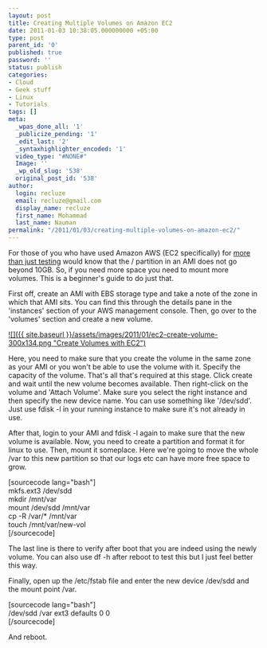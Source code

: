 ```yaml
---
layout: post
title: Creating Multiple Volumes on Amazon EC2
date: 2011-01-03 10:38:05.000000000 +05:00
type: post
parent_id: '0'
published: true
password: ''
status: publish
categories:
- Cloud
- Geek stuff
- Linux
- Tutorials
tags: []
meta:
  _wpas_done_all: '1'
  _publicize_pending: '1'
  _edit_last: '2'
  _syntaxhighlighter_encoded: '1'
  video_type: "#NONE#"
  Image: ''
  _wp_old_slug: '538'
  original_post_id: '538'
author:
  login: recluze
  email: recluze@gmail.com
  display_name: recluze
  first_name: Mohammad
  last_name: Nauman
permalink: "/2011/01/03/creating-multiple-volumes-on-amazon-ec2/"
---
```

For those of you who have used Amazon AWS (EC2 specifically) for [more than just testing](http://www.csrdu.org/nauman/2010/09/30/getting-started-with-amazon-ec2-install-configure-connect/) would know that the / partition in an AMI does not go beyond 10GB. So, if you need more space you need to mount more volumes. This is a beginner's guide to do just that.

First off, create an AMI with EBS storage type and take a note of the zone in which that AMI sits. You can find this through the details pane in the 'instances' section of your AWS management console. Then, go over to the 'volumes' section and create a new volume.

[![]({{ site.baseurl }}/assets/images/2011/01/ec2-create-volume-300x134.png "Create Volumes with EC2")](http://recluze.files.wordpress.com/2011/01/ec2-create-volume.png)

Here, you need to make sure that you create the volume in the same zone as your AMI or you won't be able to use the volume with it. Specify the capacity of the volume. That's all that's required at this stage. Click create and wait until the new volume becomes available. Then right-click on the volume and 'Attach Volume'. Make sure you select the right instance and then specify the new device name. You can use something like '/dev/sdd'. Just use fdisk -l in your running instance to make sure it's not already in use.

After that, login to your AMI and fdisk -l again to make sure that the new volume is available. Now, you need to create a partition and format it for linux to use. Then, mount it someplace. Here we're going to move the whole /var to this new partition so that our logs etc can have more free space to grow.

[sourcecode lang="bash"]  
mkfs.ext3 /dev/sdd  
mkdir /mnt/var  
mount /dev/sdd /mnt/var  
cp -R /var/\* /mnt/var  
touch /mnt/var/new-vol  
[/sourcecode]

The last line is there to verify after boot that you are indeed using the newly volume. You can also use df -h after reboot to test this but I just feel better this way.

Finally, open up the /etc/fstab file and enter the new device /dev/sdd and the mount point /var.

[sourcecode lang="bash"]  
/dev/sdd /var ext3 defaults 0 0  
[/sourcecode]

And reboot.

